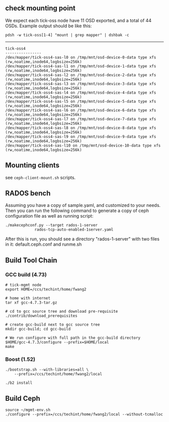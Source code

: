 




## check mounting point

We expect each tick-oss node have 11 OSD exported, and a total of 44 OSDs.
Example output should be like this:

 
    pdsh -w tick-oss[1-4] "mount | grep mapper" | dshbak -c

   ----------------
    tick-oss4
    ----------------
    /dev/mapper/tick-oss4-sas-l0 on /tmp/mnt/osd-device-0-data type xfs
    (rw,noatime,inode64,logbsize=256k)
    /dev/mapper/tick-oss4-sas-l1 on /tmp/mnt/osd-device-1-data type xfs
    (rw,noatime,inode64,logbsize=256k)
    /dev/mapper/tick-oss4-sas-l2 on /tmp/mnt/osd-device-2-data type xfs
    (rw,noatime,inode64,logbsize=256k)
    /dev/mapper/tick-oss4-sas-l3 on /tmp/mnt/osd-device-3-data type xfs
    (rw,noatime,inode64,logbsize=256k)
    /dev/mapper/tick-oss4-sas-l4 on /tmp/mnt/osd-device-4-data type xfs
    (rw,noatime,inode64,logbsize=256k)
    /dev/mapper/tick-oss4-sas-l5 on /tmp/mnt/osd-device-5-data type xfs
    (rw,noatime,inode64,logbsize=256k)
    /dev/mapper/tick-oss4-sas-l6 on /tmp/mnt/osd-device-6-data type xfs
    (rw,noatime,inode64,logbsize=256k)
    /dev/mapper/tick-oss4-sas-l7 on /tmp/mnt/osd-device-7-data type xfs
    (rw,noatime,inode64,logbsize=256k)
    /dev/mapper/tick-oss4-sas-l8 on /tmp/mnt/osd-device-8-data type xfs
    (rw,noatime,inode64,logbsize=256k)
    /dev/mapper/tick-oss4-sas-l9 on /tmp/mnt/osd-device-9-data type xfs
    (rw,noatime,inode64,logbsize=256k)
    /dev/mapper/tick-oss4-sas-l10 on /tmp/mnt/osd-device-10-data type xfs
    (rw,noatime,inode64,logbsize=256k)


## Mounting clients


see `ceph-client-mount.sh` scripts.



## RADOS bench

Assuming you have a copy of sample.yaml, and customized to your
needs. Then you can run the following command to generate a copy of ceph
configuration file as well as running script:

    ./makecephconf.py --target rados-1-server
                 rados-tcp-auto-enabled-1server.yaml

After this is run, you should see a directory "rados-1-server" with two files
in it: default.ceph.conf and runme.sh


## Build Tool Chain


### GCC build (4.73)

    # tick-mgmt node
    export HOME=/ccs/techint/home/fwang2

    # home with internet
    tar xf gcc-4.7.3-tar.gz

    # cd to gcc source tree and download pre-requisite
    ./contrib/download_prerequisites

    # create gcc-build next to gcc source tree
    mkdir gcc-build; cd gcc-build

    # We run configure with full path in the gcc-build directory
    $HOME/gcc-4.7.3/configure --prefix=$HOME/local
    make

### Boost (1.52)

    ./bootstrap.sh --with-libraries=all \
        --prefix=/ccs/techint/home/fwang2/local

    ./b2 install

## Build Ceph

    source ~/mgmt-env.sh
    ./configure --prefix=/ccs/techint/home/fwang2/local --without-tcmalloc

